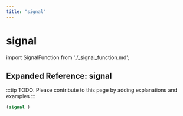 ```yaml
---
title: "signal"
---
```


# signal

import SignalFunction from './_signal_function.md';

<SignalFunction />

## Expanded Reference: signal

:::tip
TODO: Please contribute to this page by adding explanations and examples
:::

```lisp
(signal )
```
